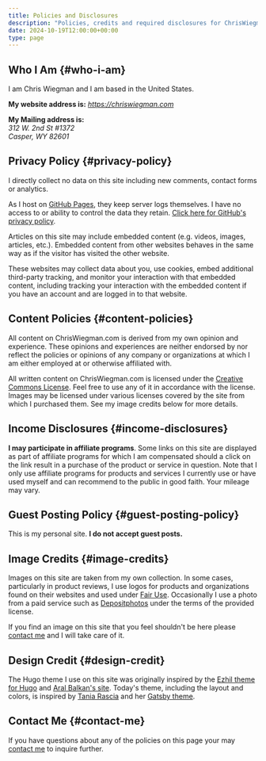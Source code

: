 ```yaml
---
title: Policies and Disclosures
description: "Policies, credits and required disclosures for ChrisWiegman.com including my privacy policy."
date: 2024-10-19T12:00:00+00:00
type: page
---
```


## Who I Am {#who-i-am}

I am Chris Wiegman and I am based in the United States.

**My website address is:** *https://chriswiegman.com*

**My Mailing address is:**<br />
*312 W. 2nd St #1372*<br />
*Casper, WY 82601*

## Privacy Policy {#privacy-policy}

I directly collect no data on this site including new comments, contact forms or analytics.

As I host on [GitHub Pages][1], they keep server logs themselves. I have no access to or ability to control the data they retain. [Click here for GitHub's privacy policy][2].

Articles on this site may include embedded content (e.g. videos, images, articles, etc.). Embedded content from other websites behaves in the same way as if the visitor has visited the other website.

These websites may collect data about you, use cookies, embed additional third-party tracking, and monitor your interaction with that embedded content, including tracking your interaction with the embedded content if you have an account and are logged in to that website.

## Content Policies {#content-policies}

All content on ChrisWiegman.com is derived from my own opinion and experience. These opinions and experiences are neither endorsed by nor reflect the policies or opinions of any company or organizations at which I am either employed at or otherwise affiliated with.

All written content on ChrisWiegman.com is licensed under the [Creative Commons License][4]. Feel free to use any of it in accordance with the license. Images may be licensed under various licenses covered by the site from which I purchased them. See my image credits below for more details.

## Income Disclosures {#income-disclosures}

**I may participate in affiliate programs**. Some links on this site are displayed as part of affiliate programs for which I am compensated should a click on the link result in a purchase of the product or service in question. Note that I only use affiliate programs for products and services I currently use or have used myself and can recommend to the public in good faith. Your mileage may vary.

## Guest Posting Policy {#guest-posting-policy}

This is my personal site. **I do not accept guest posts.**

## Image Credits {#image-credits}

Images on this site are taken from my own collection. In some cases, particularly in product reviews, I use logos for products and organizations found on their websites and used under [Fair Use][5]. Occasionally I use a photo from a paid service such as [Depositphotos][6] under the terms of the provided license.

If you find an image on this site that you feel shouldn't be here please [contact me][7] and I will take care of it.

## Design Credit {#design-credit}

The Hugo theme I use on this site was originally inspired by the [Ezhil theme for Hugo][8] and [Aral Balkan's site][9]. Today's theme, including the layout and colors, is inspired by [Tania Rascia][10] and her [Gatsby theme][11].

## Contact Me {#contact-me}

If you have questions about any of the policies on this page your may [contact me][7] to inquire further.

 [1]: https://pages.github.com
 [2]: https://docs.github.com/en/site-policy/privacy-policies/github-general-privacy-statement
 [4]: https://creativecommons.org/licenses/by-nc-sa/4.0/
 [5]: https://en.wikipedia.org/wiki/Fair_use
 [6]: https://depositphotos.com
 [7]: mailto:contact@chriswiegman.com
 [8]: https://github.com/vividvilla/ezhil
 [9]: https://ar.al
 [10]: https://www.taniarascia.com
 [11]: https://github.com/taniarascia/taniarascia.com